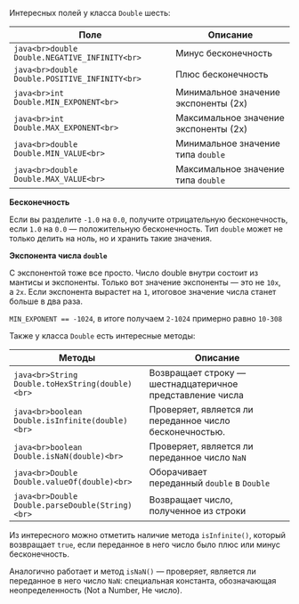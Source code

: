 Интересных полей у класса `Double` шесть:

|Поле|Описание|
|---|---|
|```java<br>double Double.NEGATIVE_INFINITY<br>```|Минус бесконечность|
|```java<br>double Double.POSITIVE_INFINITY<br>```|Плюс бесконечность|
|```java<br>int Double.MIN_EXPONENT<br>```|Минимальное значение экспоненты (2x)|
|```java<br>int Double.MAX_EXPONENT<br>```|Максимальное значение экспоненты (2x)|
|```java<br>double Double.MIN_VALUE<br>```|Минимальное значение типа `double`|
|```java<br>double Double.MAX_VALUE<br>```|Максимальное значение типа `double`|

**Бесконечность**

Если вы разделите `-1.0` на `0.0`, получите отрицательную бесконечность, если `1.0` на `0.0` — положительную бесконечность. Тип `double` может не только делить на ноль, но и хранить такие значения.

**Экспонента числа `double`**

С экспонентой тоже все просто. Число double внутри состоит из мантисы и экспоненты. Только вот значение экспоненты — это не `10х`, а `2х`. Если экспонента вырастет на `1`, итоговое значение числа станет больше в два раза.

`MIN_EXPONENT == -1024`, в итоге получаем `2-1024` примерно равно `10-308`

Также у класса `Double` есть интересные методы:

|Методы|Описание|
|---|---|
|```java<br>String Double.toHexString(double)<br>```|Возвращает строку — шестнадцатеричное представление числа|
|```java<br>boolean Double.isInfinite(double)<br>```|Проверяет, является ли переданное число бесконечностью.|
|```java<br>boolean Double.isNaN(double)<br>```|Проверяет, является ли переданное число `NaN`|
|```java<br>Double Double.valueOf(double)<br>```|Оборачивает переданный `double` в `Double`|
|```java<br>Double Double.parseDouble(String)<br>```|Возвращает число, полученное из строки|

Из интересного можно отметить наличие метода `isInfinite()`, который возвращает `true`, если переданное в него число было плюс или минус бесконечность.

Аналогично работает и метод `isNaN()` — проверяет, является ли переданное в него число `NaN`: специальная константа, обозначающая неопределенность (Not a Number, Не число).
